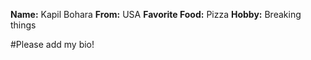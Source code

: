 **Name:** Kapil Bohara
**From:** USA
**Favorite Food:** Pizza
**Hobby:** Breaking things

#Please add my bio!
